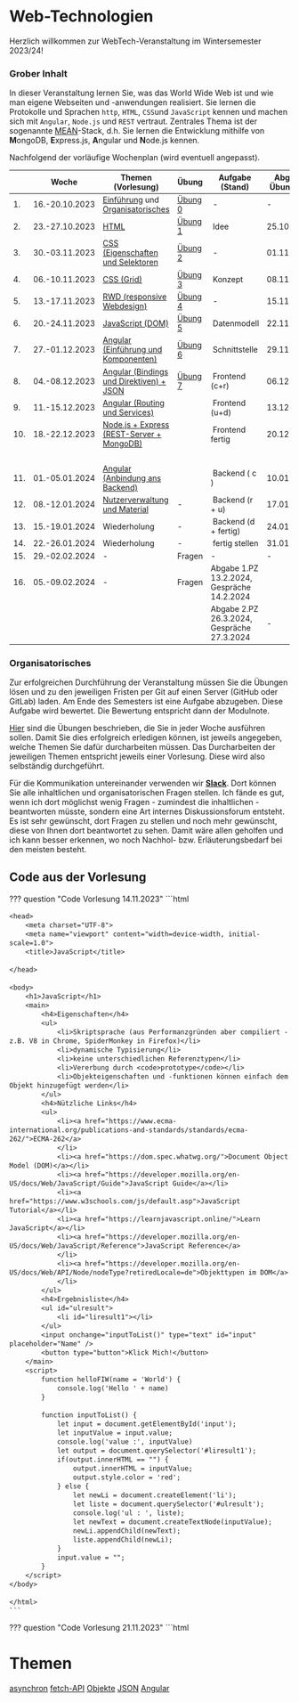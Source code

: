 # Web-Technologien

Herzlich willkommen zur WebTech-Veranstaltung im Wintersemester 2023/24! 

### Grober Inhalt

In dieser Veranstaltung lernen Sie, was das World Wide Web ist und wie man eigene Webseiten und -anwendungen realisiert. Sie lernen die Protokolle und Sprachen ``http``, ``HTML``, ``CSS``und ``JavaScript`` kennen und machen sich mit ``Angular``, ``Node.js`` und ``REST`` vertraut. Zentrales Thema ist der sogenannte [MEAN](https://www.ibm.com/cloud/learn/mean-stack-explained)-Stack, d.h. Sie lernen die Entwicklung mithilfe von <b>M</b>ongoDB, <b>E</b>xpress.js, <b>A</b>ngular und <b>N</b>ode.js kennen.

Nachfolgend der vorläufige Wochenplan (wird eventuell angepasst). 

| | Woche | Themen (Vorlesung) | Übung | Aufgabe (Stand) | Abgabe Übung bis | 
|-|-------|--------------------|-------|-----------------|------------------|
| 1. | 16.-20.10.2023 | [Einführung](./einfuehrung/#webtechnologien-einfuhrung) und [Organisatorisches](./#organisatorisches) | [Übung 0](./uebungen/#ubung-0) | - | - | 
| 2. | 23.-27.10.2023 | [HTML](./html/) | [Übung 1](./uebungen/#ubung-1) | Idee | 25.10.2022 | 
| 3. | 30.-03.11.2023 | [CSS (Eigenschaften und Selektoren](./css/#css) | [Übung 2](./uebungen/#ubung-2) | - | 01.11.2022 | 
| 4. | 06.-10.11.2023 | [CSS (Grid)](./css/#grid) | [Übung 3](./uebungen/#ubung-3) | Konzept | 08.11.2022 | 
| 5. | 13.-17.11.2023 | [RWD (responsive Webdesign)](./rwd/#responsive-web-design) | [Übung 4](./uebungen/#ubung-4) | - | 15.11.2022 | 
| 6. | 20.-24.11.2023 | [JavaScript (DOM)](./javascript/#javascript) | [Übung 5](./uebungen/#ubung-5) | Datenmodell | 22.11.2022 | 
| 7. | 27.-01.12.2023 | [Angular (Einführung und Komponenten)](./angular/#angular) | [Übung 6](./uebungen/#ubung-6) | Schnittstelle | 29.11.2022 | 
| 8. | 04.-08.12.2023 | [Angular (Bindings und Direktiven) + JSON](./angular2/#json-und-direktiven) | [Übung 7](./uebungen/#ubung-7) | Frontend (c+r)| 06.12.2022 | 
| 9. | 11.-15.12.2023 | [Angular (Routing und Services)](./routing/#routing-und-services) |  | Frontend (u+d)| 13.12.2022 | 
| 10. | 18.-22.12.2023 | [Node.js + Express (REST-Server + MongoDB)](./backend/#rest-api-mongodb) |  | Frontend fertig | 20.12.2021 | 
| | | | | | | |
| 11. | 01.-05.01.2024 | [Angular (Anbindung ans Backend)](./fe-be-anbindung/#frontend-backend-anbindung) |  | Backend ( c ) | 10.01.2023 | 
| 12. | 08.-12.01.2024 | [Nutzerverwaltung und Material](./guards/#subject-observable-observer-und-guards) | - | Backend (r + u) | 17.01.2023 |
| 13. | 15.-19.01.2024 | Wiederholung  | - | Backend (d + fertig)| 24.01.2023 |
| 14. | 22.-26.01.2024 | Wiederholung | - | fertig stellen | 31.01.2023 |
| 15. | 29.-02.02.2024 | - | Fragen | - | - |
| 16. | 05.-09.02.2024 | - | Fragen | Abgabe 1.PZ 13.2.2024, Gespräche 14.2.2024  |
|  |  |  |  |Abgabe 2.PZ 26.3.2024, Gespräche 27.3.2024 | - |

### Organisatorisches 

Zur erfolgreichen Durchführung der Veranstaltung müssen Sie die Übungen lösen und zu den jeweiligen Fristen per Git auf einen Server (GitHub oder GitLab) laden. Am Ende des Semesters ist eine Aufgabe abzugeben. Diese Aufgabe wird bewertet. Die Bewertung entspricht dann der Modulnote. 

[Hier](./uebungen/#ubungen) sind die Übungen beschrieben, die Sie in jeder Woche ausführen sollen. Damit Sie dies erfolgreich erledigen können, ist jeweils angegeben, welche Themen Sie dafür durcharbeiten müssen. Das Durcharbeiten der jeweiligen Themen entspricht jeweils einer Vorlesung. Diese wird also selbständig durchgeführt. 

Für die Kommunikation untereinander verwenden wir [**Slack**](https://slack.com/intl/de-de/). Dort können Sie alle inhaltlichen und organisatorischen Fragen stellen. Ich fände es gut, wenn ich dort möglichst wenig Fragen - zumindest die inhaltlichen - beantworten müsste, sondern eine Art internes Diskussionsforum entsteht. Es ist sehr gewünscht, dort Fragen zu stellen und noch mehr gewünscht, diese von Ihnen dort beantwortet zu sehen. Damit wäre allen geholfen und ich kann besser erkennen, wo noch Nachhol- bzw. Erläuterungsbedarf bei den meisten besteht.  

## Code aus der Vorlesung

??? question "Code Vorlesung 14.11.2023"
	```html
	<!DOCTYPE html>
	<html lang="en">

	<head>
	    <meta charset="UTF-8">
	    <meta name="viewport" content="width=device-width, initial-scale=1.0">
	    <title>JavaScript</title>

	</head>

	<body>
	    <h1>JavaScript</h1>
	    <main>
	        <h4>Eigenschaften</h4>
	        <ul>
	            <li>Skriptsprache (aus Performanzgründen aber compiliert - z.B. V8 in Chrome, SpiderMonkey in Firefox)</li>
	            <li>dynamische Typisierung</li>
	            <li>keine unterschiedlichen Referenztypen</li>
	            <li>Vererbung durch <code>prototype</code></li>
	            <li>Objekteigenschaften und -funktionen können einfach dem Objekt hinzugefügt werden</li>
	        </ul>
	        <h4>Nützliche Links</h4>
	        <ul>
	            <li><a href="https://www.ecma-international.org/publications-and-standards/standards/ecma-262/">ECMA-262</a>
	            </li>
	            <li><a href="https://dom.spec.whatwg.org/">Document Object Model (DOM)</a></li>
	            <li><a href="https://developer.mozilla.org/en-US/docs/Web/JavaScript/Guide">JavaScript Guide</a></li>
	            <li><a href="https://www.w3schools.com/js/default.asp">JavaScript Tutorial</a></li>
	            <li><a href="https://learnjavascript.online/">Learn JavaScript</a></li>
	            <li><a href="https://developer.mozilla.org/en-US/docs/Web/JavaScript/Reference">JavaScript Reference</a>
	            </li>
	            <li><a href="https://developer.mozilla.org/en-US/docs/Web/API/Node/nodeType?retiredLocale=de">Objekttypen im DOM</a>
	            </li>
	        </ul>
	        <h4>Ergebnisliste</h4>
	        <ul id="ulresult">
	            <li id="liresult1"></li>
	        </ul>
	        <input onchange="inputToList()" type="text" id="input"  placeholder="Name" />
	        <button type="button">Klick Mich!</button>
	    </main>
	    <script>
	        function helloFIW(name = 'World') {
	            console.log('Hello ' + name)
	        }

	        function inputToList() {
	            let input = document.getElementById('input');
	            let inputValue = input.value;
	            console.log('value :', inputValue)
	            let output = document.querySelector('#liresult1');
	            if(output.innerHTML == "") {
	                output.innerHTML = inputValue;
	                output.style.color = 'red';
	            } else {
	                let newLi = document.createElement('li');
	                let liste = document.querySelector('#ulresult');
	                console.log('ul : ', liste);
	                let newText = document.createTextNode(inputValue);
	                newLi.appendChild(newText);
	                liste.appendChild(newLi);
	            }
	            input.value = "";
	        }
	    </script>
	</body>

	</html>
	```


??? question "Code Vorlesung 21.11.2023"
	```html
	<!DOCTYPE html>
	<html lang="en">
	<head>
	    <meta charset="UTF-8">
	    <meta name="viewport" content="width=device-width, initial-scale=1.0">
	    <link href="https://cdn.jsdelivr.net/npm/bootstrap@5.3.2/dist/css/bootstrap.min.css" rel="stylesheet"
	        integrity="sha384-T3c6CoIi6uLrA9TneNEoa7RxnatzjcDSCmG1MXxSR1GAsXEV/Dwwykc2MPK8M2HN" crossorigin="anonymous">
	    <title>Asynchron</title>
	</head>
	<body class="container">
	    <h1>Themen</h1>
	<div class="list-group">
	   <a class="list-group-item list-group-item-action" href="https://developer.mozilla.org/en-US/docs/Learn/JavaScript/Asynchronous/Introducing">asynchron</a>
	    <a class="list-group-item list-group-item-action" href="https://developer.mozilla.org/en-US/docs/Web/API/Fetch_API/Using_Fetch">fetch-API</a>
	    <a class="list-group-item list-group-item-action" href="https://developer.mozilla.org/en-US/docs/Learn/JavaScript/Objects/Basics">Objekte</a>
	    <a class="list-group-item list-group-item-action" href="https://www.json.org/json-de.html">JSON</a>
	    <a class="list-group-item list-group-item-action" href="https://angular.io/">Angular</a>
	</div>
	<script>
	    function asyncBehaviour() {

	        let a = 1;
	        let b = 1;

	        setTimeout(  () => {
	            console.log('timeout a = ', a)
	        }, 100)

	        fetch('https://jsonplaceholder.typicode.com/posts')
	        .then( response => {
	            console.log(response)
	            return response.json() // Rueckgabe des body unserer Response
	        })
	        .then ( body => {
	            console.log('body', body)
	            return body[0]
	        })
	        .then( obj0 => console.log(obj0))

	        console.log("a = ", a)
	        console.log("b = ", b)

	        a = 10;
	    }

	    let person = {
	        name: "Musterfrau",
	        vorname: "Maria",
	        adresse: {
	            strasse: "Wilhelminenhofstr.",
	            nummer: 75,
	            plz: 12459,
	            stadt: "Berlin"
	        },
	        getName: () => `${person.vorname} ${person.name}` 
	    }

	    person.alter = 42

	    console.log('person', person)
	    console.log('name', person.name)
	    console.log('strasse', person.adresse?.strasse)
	    console.log('name + vorname', person.getName())

	    let personJSON = JSON.stringify(person)
	    console.log(personJSON)
	    let personObj = JSON.parse(personJSON)
	    console.log(personObj)

	    asyncBehaviour();
	</script>
	</body>
	</html>
	```


??? question "Code Vorlesung 28.11.2023"
	Angulat-Projekt `first` - siehe [hier](https://github.com/jfreiheit/WT23)


??? question "Code Vorlesung 05.12.2023"
	=== "shared/my.service.ts"
	```js
	import { Injectable } from '@angular/core';
	import { Member } from './member';

	@Injectable({
	  providedIn: 'root'
	})
	export class MyService {

	  async getAllMembers(): Promise<Member[]> {
	    let response = await fetch('../../assets/members.json')
	    let membersArray = response.json();
	    return membersArray;
	  }
	}
	```

	=== "shard/member.ts"
	```js
	export interface Member {
	  firstname: string;
	  lastname: string;
	  email: string;
	  ipaddress: string;
	}
	```

	=== "table.component.ts"
	```js
	import { Component, OnInit, inject } from '@angular/core';
	import { CommonModule } from '@angular/common';
	import { MyService } from '../shared/my.service';
	import { Member } from '../shared/member';
	import { FormControl, ReactiveFormsModule } from '@angular/forms';

	@Component({
	  selector: 'app-table',
	  standalone: true,
	  imports: [CommonModule, ReactiveFormsModule],
	  templateUrl: './table.component.html',
	  styleUrl: './table.component.css'
	})
	export class TableComponent implements OnInit{

	  members: Member[] = [];
	  filterMem: Member[] = [];
	  search = new FormControl('');
	  private myservice = inject(MyService);


	  async ngOnInit(): Promise<void> {
	    this.members = await this.myservice.getAllMembers();
	    this.filterMem = this.members;
	    console.log('members', this.filterMem)
	  }

	  filterMembers(): void{
	    let searchstring = this.search.value ? this.search.value : "";
	    console.log(searchstring)
	    this.filterMem = this.members.filter( (member) =>
	      member.firstname.toLowerCase().includes(searchstring) );
	    console.log(this.filterMem)
	  }
	}
	```

	=== "table.component.html"
	```html
	<h1>Alle Teilnehmerinnen</h1>
	<input type="text" placeholder="Filtern" [formControl]="search" (input)="filterMembers()"/>
	<table>
	  <thead>
	    <tr>
	      <th>Nr</th>
	      <th>Vorname</th>
	      <th>Nachname</th>
	      <th>E-Mail</th>
	      <th>IP-Adresse</th>
	    </tr>
	  </thead>
	  <tbody>
	    <tr *ngFor="let member of filterMem; let i = index;">
	      <td>{{ i }}</td>
	      <td>{{ member.firstname }}</td>
	      <td>{{ member.lastname }}</td>
	      <td>{{ member.email }}</td>
	      <td>{{ member.ipaddress }}</td>
	    </tr>
	  </tbody>
	</table>
	```

??? hint "Video aus Vorlesung 05.12.2023"
	<iframe src="https://mediathek.htw-berlin.de/media/embed?key=bb3c140407d5a0b09e4379af729c3c01&width=720&height=405&autoplay=false&controls=true&autolightsoff=false&loop=false&chapters=false&playlist=false&related=false&responsive=false&t=0&loadonclick=true&thumb=true" data-src="https://mediathek.htw-berlin.de/media/embed?key=bb3c140407d5a0b09e4379af729c3c01&width=720&height=405&autoplay=false&controls=true&autolightsoff=false&loop=false&chapters=false&playlist=false&related=false&responsive=false&t=0&loadonclick=true" class="" width="720" height="405" title="10_Services" frameborder="0" allowfullscreen="allowfullscreen" allowtransparency="true" scrolling="no" aria-label="media embed code" style=""></iframe>

	
## Semesteraufgabe

Am Ende des Kurses geben Sie eine Webanwendung ab. Diese wird bewertet und bildet die Modulnote für "WebTech" (es gibt also keine Klausur o.ä.). Überlegen Sie sich früh, was Sie implementieren wollen. Ihrer Kreativität sind keine Grenzen gesetzt. Es können 2 Studentinnen gemeinsam ein Projekt durchführen und abgeben. Sie erhalten dann (höchstwahrscheinlich) die gleiche Note. Es muss an den Commits erkennbar sein, welchen Anteil am Ergebnis jede der beiden Studentinnen hatte.

??? question "Mindestanforderungen"
	Folgende Anforderungen werden an Ihr Projekt gestellt:

	* das Frontend soll mit Angular entwickelt werden,
	* das Backend mit Node.js,
	* es soll eine Datenbank (MongoDB, kann aber auch MySQL oder PostgreSQL oder MariaDB - aber **nicht** Firebase) verwendet werden,
	* es soll CRUD implementiert sein, d.h. Sie benötigen 
	    * eine Komponente zur Erstellung und Speicherung eines Datenbankeintrages (<b>C</b>reate),
	    * eine Komponente zur Änderung eines Datenbankeintrages (<b>U</b>pdate),
	    * eine Komponente zur Anzeige *aller* Datenbankeinträge (<b>R</b>ead),
	    * eine Komponente zum Löschen eines Datenbankeintrages (<b>D</b>elete).
    * wenn Sie die Anwendung alleine umsetzen, dann genügen 3 der 4 CRUD-Funktionalitäten
    * wenn Sie die Anwendung zu zweit entwickeln, dann
    	* sollen alle 4 CRUD-Funktionalitäten umgesetzt werden und
    	* Login (Username + Passwort) und
    	* ich schaue mir die Commit-Hiostorie im Git genauer an, um sicherzugehen, dass beide Studentinnen gleich viel an der Anwendung mitentwickelt haben

	Datenbankeinträge können Bücher, CDs, ToDos, Einkaufslisten, Vorlesungen, Kühlschrankinhalte usw. sein - wie gesagt, Ihrer Kreativität sind keine Grenzen gesetzt. 

	Die Anwendung soll in einem Git-Dienst (GitHub, GitLab, ...) verfügbar sein. 

	Verwenden Sie ein CSS-Framework, wie z.B. Materialize, Bootstrap o.ä.! Ihre Anwendung soll "modern" aussehen und responsive sein. 

	Erstellen Sie eine **informative (ausführliche) README**-Datei (`README.md`). Diese Datei sollte beinhalten:

	 - Eine Beschreibung Ihrer Anwendung. Am besten mit Screenshots, so dass sie Ihren Kommilitoninnen aus den nächsten Jahren hilft, ein Verständnis dafür zu entwickeln, was mögliche Semesteraufgaben sein können.
	 - Eine Anleitung zur Installation Ihrer Anwendung. 

	Super wäre es, wenn Sie die Datenbank, die Sie verwenden, per Skript vorausfüllen, d.h. es wäre schön, wenn zum Testen der Anwendung nur das Frontend und das Backend gestartet werden müssten und alles andere automatisch passieren würde. Super wäre es auch, wenn Sie Ihre Anwendung deployen würden. 
	
	Nach Abgabe vereinbaren wir ein Online-Meeting, in dem Sie mir Ihre Anwendung nochmal zeigen können und ich Ihnen Fragen zu Ihrem Code stellen werde. Ist keine Prüfung, sondern eher ein fachliches Gespräch. 

## Abgabe- und Gesprächstermine

Die Lösung für die Semesteraufgabe pushen Sie in Ihr Respository. In einem Gespräch führen Sie die Lösung vor und wir unterhalten uns über Ihre Lösung. Dafür stehen verschiedene Termine zur Verfügung. 

- 1. Prüfungszeitraum: 13.2. Abgabe und 14.2. Gespräch
- 2. Püfungszeitraum: 26.3. Abgabe und 27.3. Gespräch

Bitte tragen Sie sich in [Moodle](https://moodle.htw-berlin.de/course/view.php?id=38845) in den von Ihnen gewünschten Gesprächstermin ein! Wenn Sie im 1.PZ abgeben, tragen Sie sich im LSF zum ersten PZ zur Prüfung ein, ansonsten im 2.PZ. 

### Einige Beispiele

#### Mieter- und Zahlungsinformationen verwalten

- ![projekte](./files/224_projekte1.png)
- ![projekte](./files/225_projekte1.png)
	

#### ToDo-Liste

- ![projekte](./files/226_projekte2.png)
- ![projekte](./files/227_projekte2.png)
- ![projekte](./files/228_projekte2.png)	

- ![projekte](./files/229_projekte2.png)
- ![projekte](./files/230_projekte2.png)


#### Dog-O-Mat

- ![projekte](./files/231_projekte3.png)


#### Reiseplaner

- ![projekte](./files/232_projekte3.png)
- ![projekte](./files/233_projekte3.png)

